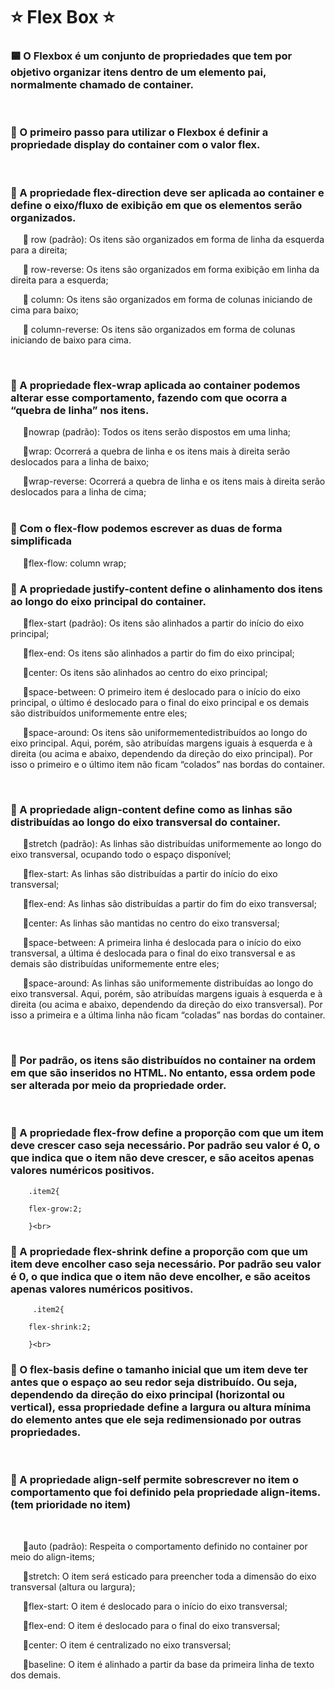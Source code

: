 <h1>⭐️ Flex Box ⭐️</h1>

<h3>🟦 O Flexbox é um conjunto de propriedades que tem por objetivo organizar itens dentro de um elemento pai, normalmente chamado de container.</h3><br>

<h3>🔺 O primeiro passo para utilizar o Flexbox é definir a propriedade display do container com o valor flex.</h3><br>

<h3>🔺 A propriedade flex-direction deve ser aplicada ao container e define o eixo/fluxo de exibição em que os elementos serão organizados.</h3>


<p>
  &nbsp;&nbsp;&nbsp;&nbsp;&nbsp;🔶 row (padrão): Os itens são organizados em forma de linha da esquerda para a direita;
        

  &nbsp;&nbsp;&nbsp;&nbsp;&nbsp;🔶 row-reverse: Os itens são organizados em forma exibição em linha da direita para a esquerda;
        

  &nbsp;&nbsp;&nbsp;&nbsp;&nbsp;🔶 column: Os itens são organizados em forma de colunas iniciando de cima para baixo;
        

  &nbsp;&nbsp;&nbsp;&nbsp;&nbsp;🔶 column-reverse: Os itens são organizados em forma de colunas iniciando de baixo para cima.
</p><br>
        



<h3>🔺 A propriedade flex-wrap aplicada ao container podemos alterar esse comportamento, fazendo com que ocorra a “quebra de linha” nos itens.</h3>
 
 &nbsp;&nbsp;&nbsp;&nbsp;&nbsp;🔶nowrap (padrão): Todos os itens serão dispostos em uma linha;</h4>

&nbsp;&nbsp;&nbsp;&nbsp;&nbsp;🔶wrap: Ocorrerá a quebra de linha e os itens mais à direita serão deslocados para a linha de baixo;</h4>

&nbsp;&nbsp;&nbsp;&nbsp;&nbsp;🔶wrap-reverse: Ocorrerá a quebra de linha e os itens mais à direita serão deslocados para a linha de cima;</h4><br><br>

<h3>🔺 Com o flex-flow podemos escrever as duas de forma simplificada</h3>

&nbsp;&nbsp;&nbsp;&nbsp;&nbsp;🔶flex-flow: column wrap;</h4><br>

<h3>🔺 A propriedade justify-content define o alinhamento dos itens ao longo do eixo principal do container.</h3>

<p>&nbsp;&nbsp;&nbsp;&nbsp;&nbsp;🔶flex-start (padrão): Os itens são alinhados a partir do início do eixo principal;
          
&nbsp;&nbsp;&nbsp;&nbsp;&nbsp;🔶flex-end: Os itens são alinhados a partir do fim do eixo principal;

&nbsp;&nbsp;&nbsp;&nbsp;&nbsp;🔶center: Os itens são alinhados ao centro do eixo principal;
          
&nbsp;&nbsp;&nbsp;&nbsp;&nbsp;🔶space-between: O primeiro item é deslocado para o início do eixo principal, o último é deslocado para o final do eixo principal e os demais são distribuídos uniformemente entre eles;

&nbsp;&nbsp;&nbsp;&nbsp;&nbsp;🔶space-around: Os itens são uniformementedistribuídos ao longo do eixo principal. Aqui, porém, são atribuídas margens iguais à esquerda e à direita (ou acima e abaixo, dependendo da direção do eixo principal). Por isso o primeiro e o último item não ficam “colados” nas bordas do container.</p><br>

<h3>🔺 A propriedade align-content define como as linhas são distribuídas ao longo do eixo transversal do container. </h3>

<p>&nbsp;&nbsp;&nbsp;&nbsp;&nbsp;🔶stretch (padrão): As linhas são distribuídas uniformemente ao longo do eixo transversal, ocupando todo o espaço disponível;
          
&nbsp;&nbsp;&nbsp;&nbsp;&nbsp;🔶flex-start: As linhas são distribuídas a partir do início do eixo transversal;

&nbsp;&nbsp;&nbsp;&nbsp;&nbsp;🔶flex-end: As linhas são distribuídas a partir do fim do eixo transversal;
          
&nbsp;&nbsp;&nbsp;&nbsp;&nbsp;🔶center: As linhas são mantidas no centro do eixo transversal;
         
&nbsp;&nbsp;&nbsp;&nbsp;&nbsp;🔶space-between: A primeira linha é deslocada para o início do eixo 
          transversal, a última é deslocada para o final do eixo transversal e as demais são distribuídas uniformemente entre eles;
          
&nbsp;&nbsp;&nbsp;&nbsp;&nbsp;🔶space-around: As linhas são uniformemente distribuídas ao longo do eixo transversal. Aqui, porém, são atribuídas margens iguais à esquerda e à direita (ou acima e abaixo, dependendo da direção do eixo transversal). Por isso a primeira e a última linha não ficam “coladas” nas bordas do container.</p><br>

<h3>🔺 Por padrão, os itens são distribuídos no container na ordem em que são inseridos no HTML. No entanto, essa ordem pode ser alterada por meio da propriedade order.</h3><br>

<h3>🔺 A propriedade flex-frow define a proporção com que um item deve crescer caso seja necessário. Por padrão seu valor é 0, o que indica que o item não deve crescer, e são aceitos apenas valores numéricos positivos.</h3>
 
        .item2{

        flex-grow:2;

        }<br>

<h3>🔺 A propriedade flex-shrink define a proporção com que um item deve encolher caso seja necessário. Por padrão seu valor é 0, o que indica que o item não deve encolher, e são aceitos apenas valores numéricos positivos.</h3>

         .item2{

        flex-shrink:2;

        }<br>


<h3>🔺 O flex-basis define o tamanho inicial que um item deve ter antes que o espaço ao seu redor seja distribuído. Ou seja, dependendo da direção do eixo principal (horizontal ou vertical), essa propriedade define a largura ou altura mínima do elemento antes que ele seja redimensionado por outras propriedades.</h3><br>

<h3>🔺  A propriedade align-self permite sobrescrever no item o comportamento que foi definido pela propriedade align-items.(tem prioridade no item)</h3><br>

&nbsp;&nbsp;&nbsp;&nbsp;&nbsp;🔶auto (padrão): Respeita o comportamento definido no container por meio do align-items;
        
&nbsp;&nbsp;&nbsp;&nbsp;&nbsp;🔶stretch: O item será esticado para preencher toda a dimensão do eixo transversal (altura ou largura);

&nbsp;&nbsp;&nbsp;&nbsp;&nbsp;🔶flex-start: O item é deslocado para o início do eixo transversal;
        
&nbsp;&nbsp;&nbsp;&nbsp;&nbsp;🔶flex-end: O item é deslocado para o final do eixo transversal;
          
&nbsp;&nbsp;&nbsp;&nbsp;&nbsp;🔶center: O item é centralizado no eixo transversal;

&nbsp;&nbsp;&nbsp;&nbsp;&nbsp;🔶baseline: O item é alinhado a partir da base da primeira linha de texto dos demais.





